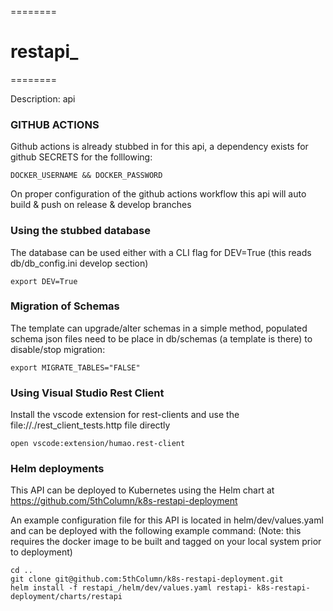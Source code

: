 ========
# restapi_
========

Description: api

### GITHUB ACTIONS 
Github actions is already stubbed in for this api, a dependency exists for github SECRETS for the folllowing:
```
DOCKER_USERNAME && DOCKER_PASSWORD
```
On proper configuration of the github actions workflow this api will auto build & push on release & develop branches

### Using the stubbed database
The database can be used either with a CLI flag for DEV=True (this reads db/db_config.ini develop section)
```
export DEV=True
```

### Migration of Schemas
The template can upgrade/alter schemas in a simple method, populated schema json files need to be place in db/schemas (a template is there) to disable/stop migration:
```
export MIGRATE_TABLES="FALSE"
```

### Using Visual Studio Rest Client
Install the vscode extension for rest-clients and use the file://./rest_client_tests.http file directly
```
open vscode:extension/humao.rest-client
```

### Helm deployments
This API can be deployed to Kubernetes using the Helm chart at https://github.com/5thColumn/k8s-restapi-deployment

An example configuration file for this API is located in helm/dev/values.yaml and can be deployed with the following example command:
(Note: this requires the docker image to be built and tagged on your local system prior to deployment)
```
cd ..
git clone git@github.com:5thColumn/k8s-restapi-deployment.git
helm install -f restapi_/helm/dev/values.yaml restapi- k8s-restapi-deployment/charts/restapi
```




